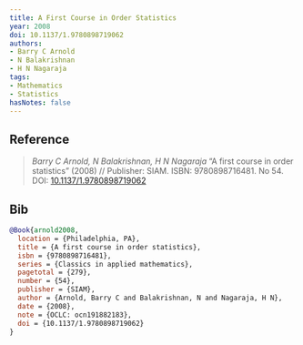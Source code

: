 ```yaml
---
title: A First Course in Order Statistics
year: 2008
doi: 10.1137/1.9780898719062
authors:
- Barry C Arnold
- N Balakrishnan
- H N Nagaraja
tags:
- Mathematics
- Statistics
hasNotes: false
---
```


## Reference

> <i>Barry C Arnold, N Balakrishnan, H N Nagaraja</i> “A first course in order statistics” (2008) // Publisher: SIAM. ISBN:&nbsp;9780898716481. No&nbsp;54. DOI:&nbsp;<a href='https://doi.org/10.1137/1.9780898719062'>10.1137/1.9780898719062</a>

## Bib

```bib
@Book{arnold2008,
  location = {Philadelphia, PA},
  title = {A first course in order statistics},
  isbn = {9780898716481},
  series = {Classics in applied mathematics},
  pagetotal = {279},
  number = {54},
  publisher = {SIAM},
  author = {Arnold, Barry C and Balakrishnan, N and Nagaraja, H N},
  date = {2008},
  note = {OCLC: ocn191882183},
  doi = {10.1137/1.9780898719062}
}
```
